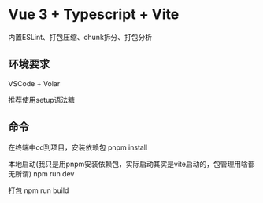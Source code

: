# Vue 3 + Typescript + Vite

内置ESLint、打包压缩、chunk拆分、打包分析
## 环境要求

VSCode + Volar

推荐使用setup语法糖

## 命令

在终端中cd到项目，安装依赖包
pnpm install

本地启动(我只是用pnpm安装依赖包，实际启动其实是vite启动的，包管理用啥都无所谓)
npm run dev

打包
npm run build
